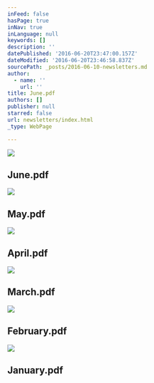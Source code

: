```yaml
---
inFeed: false
hasPage: true
inNav: true
inLanguage: null
keywords: []
description: ''
datePublished: '2016-06-20T23:47:00.157Z'
dateModified: '2016-06-20T23:46:58.837Z'
sourcePath: _posts/2016-06-10-newsletters.md
author:
  - name: ''
    url: ''
title: June.pdf
authors: []
publisher: null
starred: false
url: newsletters/index.html
_type: WebPage

---
```

<article style=""><img src="https://s3-us-west-2.amazonaws.com/the-grid-img/p/0e6d1ecbf2b2fadfb22e82c385860e28c2dc531e.jpg" /><h1>June.pdf</h1></article>

<article style=""><img src="https://s3-us-west-2.amazonaws.com/the-grid-img/p/99f79f41d5fbc83474f65f536140fa5b90c12fc8.jpg" /><h1>May.pdf</h1></article>

<article style=""><img src="https://s3-us-west-2.amazonaws.com/the-grid-img/p/4eecb8e1e2ea92a3bdc1d0440c1ae77f23d62861.jpg" /><h1>April.pdf</h1></article>

<article style=""><img src="https://s3-us-west-2.amazonaws.com/the-grid-img/p/c77df714ef1a3ef9c2b18cd8709e949907e80475.jpg" /><h1>March.pdf</h1></article>

<article style=""><img src="https://s3-us-west-2.amazonaws.com/the-grid-img/p/9b72c9847c980effc16afb5e298bbe527e7bc9df.jpg" /><h1>February.pdf</h1></article>

<article style=""><img src="https://s3-us-west-2.amazonaws.com/the-grid-img/p/ffa13d2809a5962604816b891beb4041e76d0faa.jpg" /><h1>January.pdf</h1></article>